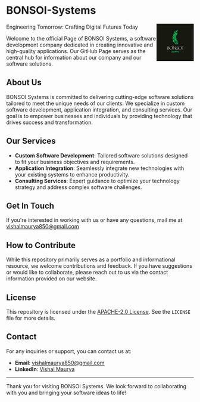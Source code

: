 <head>
  <link rel="shortcut icon" sizes="114x114" href="${resource(dir: 'IMG', file: 'favicon.ico')}" type="image/x-icon">
</head>

# BONSOI-Systems
Engineering Tomorrow: Crafting Digital Futures Today
<img align="right" src="IMG/Borcelle.png" height="100" width="100">

Welcome to the official Page of BONSOI Systems, a software development company dedicated in creating innovative and high-quality applications. Our GitHub Page serves as the central hub for information about our company and our software solutions.

## About Us

BONSOI Systems is committed to delivering cutting-edge software solutions tailored to meet the unique needs of our clients. We specialize in custom software development, application integration, and consulting services. Our goal is to empower businesses and individuals by providing technology that drives success and transformation.

## Our Services

- **Custom Software Development**: Tailored software solutions designed to fit your business objectives and requirements.
- **Application Integration**: Seamlessly integrate new technologies with your existing systems to enhance productivity.
- **Consulting Services**: Expert guidance to optimize your technology strategy and address complex software challenges.

## Get In Touch

If you're interested in working with us or have any questions, mail me at vishalmaurya850@gmail.com

## How to Contribute

While this repository primarily serves as a portfolio and informational resource, we welcome contributions and feedback. If you have suggestions or would like to collaborate, please reach out to us via the contact information provided on our website.

## License

This repository is licensed under the [APACHE-2.0 License](LICENSE). See the `LICENSE` file for more details.

## Contact

For any inquiries or support, you can contact us at:

- **Email**: vishalmaurya850@gmail.com
- **LinkedIn**: [Vishal Maurya](https://www.linkedin.com/in/vishal-maurya-a0530618b)

---

Thank you for visiting BONSOI Systems. We look forward to collaborating with you and bringing your software ideas to life!
